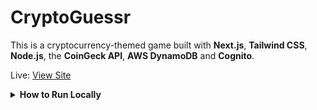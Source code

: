# CryptoGuessr

This is a cryptocurrency-themed game built with **Next.js**, **Tailwind CSS**, **Node.js**, the **CoinGeck API**, **AWS DynamoDB** and **Cognito**.

Live: [View Site](https://cryptoguessr-amber.vercel.app)

<details>
  <summary><strong>How to Run Locally</strong></summary>

  1. Clone the repo
     `https://github.com/joshuakitong/cryptoguessr`

  2. Install dependencies
     `npm install`

  3. Run the app
     `npm run dev`
</details>